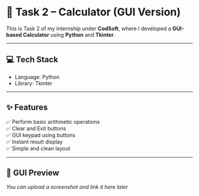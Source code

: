 # 🧮 Task 2 – Calculator (GUI Version)

This is Task 2 of my internship under **CodSoft**, where I developed a **GUI-based Calculator** using **Python** and **Tkinter**.

---

## 💻 Tech Stack
- Language: Python
- Library: Tkinter

---

## ✨ Features
✅ Perform basic arithmetic operations  
✅ Clear and Exit buttons  
✅ GUI keypad using buttons  
✅ Instant result display  
✅ Simple and clean layout

---

## 📸 GUI Preview
*You can upload a screenshot and link it here later*

